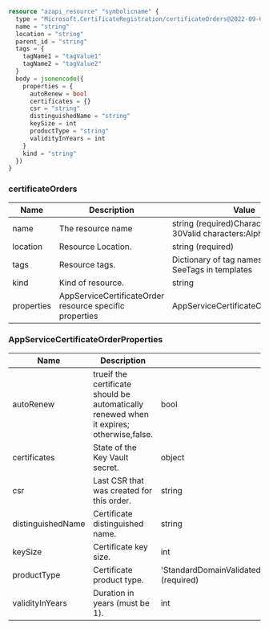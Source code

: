 ```terraform
resource "azapi_resource" "symbolicname" {
  type = "Microsoft.CertificateRegistration/certificateOrders@2022-09-01"
  name = "string"
  location = "string"
  parent_id = "string"
  tags = {
    tagName1 = "tagValue1"
    tagName2 = "tagValue2"
  }
  body = jsonencode({
    properties = {
      autoRenew = bool
      certificates = {}
      csr = "string"
      distinguishedName = "string"
      keySize = int
      productType = "string"
      validityInYears = int
    }
    kind = "string"
  })
}

```

### certificateOrders

| Name | Description | Value |
|-|-|-|
| name | The resource name | string (required)Character limit: 3-30Valid characters:Alphanumerics. |
| location | Resource Location. | string (required) |
| tags | Resource tags. | Dictionary of tag names and values. SeeTags in templates |
| kind | Kind of resource. | string |
| properties | AppServiceCertificateOrder resource specific properties | AppServiceCertificateOrderProperties |


### AppServiceCertificateOrderProperties

| Name | Description | Value |
|-|-|-|
| autoRenew | trueif the certificate should be automatically renewed when it expires; otherwise,false. | bool |
| certificates | State of the Key Vault secret. | object |
| csr | Last CSR that was created for this order. | string |
| distinguishedName | Certificate distinguished name. | string |
| keySize | Certificate key size. | int |
| productType | Certificate product type. | 'StandardDomainValidatedSsl''StandardDomainValidatedWildCardSsl' (required) |
| validityInYears | Duration in years (must be 1). | int |


